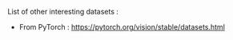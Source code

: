 List of other interesting datasets :
- From PyTorch : https://pytorch.org/vision/stable/datasets.html